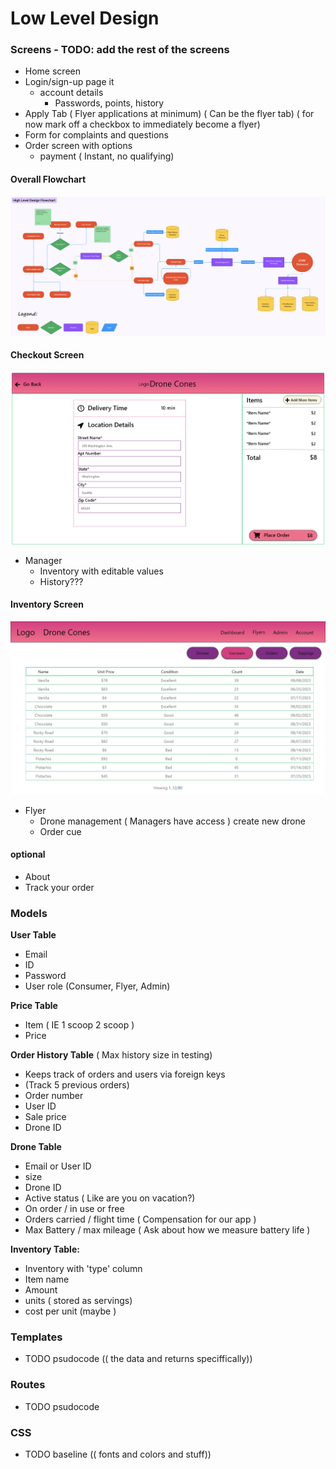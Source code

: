 # Low Level Design

### Screens - TODO: add the rest of the screens
- Home screen 
- Login/sign-up page it 
    - account details 
        - Passwords, points, history 
- Apply Tab ( Flyer applications at minimum) ( Can be the flyer tab)  ( for now mark off a checkbox to immediately become a flyer)
- Form for complaints and questions 
- Order screen with options 
    - payment ( Instant, no qualifying)
#### Overall Flowchart
![Overall Flowchart](md_images/Figma_Diagram.png)
#### Checkout Screen
![Checkout Screen](md_images/checkout_screen.png)
- Manager 
    - Inventory with editable values 
    - History???
#### Inventory Screen
![Inventory Screen](md_images/inventory_screen.jpg)
- Flyer 
    - Drone management ( Managers have access ) create new drone 
    - Order cue 
#### optional 
- About 
-   Track your order 

### Models 
**User Table**
- Email
- ID 
- Password
- User role (Consumer, Flyer, Admin)

**Price Table**
- Item  ( IE 1 scoop 2 scoop )
- Price 

**Order History Table**
( Max history size in testing)
- Keeps track of orders and users via foreign keys
- (Track 5 previous orders)
- Order number 
- User ID 
- Sale price 
- Drone ID

**Drone Table**
- Email or User ID 
- size 
- Drone ID
- Active status ( Like are you on vacation?)
- On order / in use or free 
- Orders carried / flight time  ( Compensation for our app )
- Max Battery / max mileage ( Ask about how we measure battery life )

**Inventory Table:**
- Inventory with 'type' column
- Item name 
- Amount 
- units ( stored as servings) 
- cost per unit (maybe )

### Templates 
- TODO psudocode (( the data and returns speciffically))

### Routes
- TODO psudocode

### CSS
 - TODO baseline (( fonts and colors and stuff))